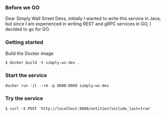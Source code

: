 ### Before we GO

Dear Simply Wall Street Devs, initially I wanted to write this service in Java, but since I am experienced in writing 
REST and gRPC services in GO, I decided to go for GO.

### Getting started

Build the Docker image
```
$ docker build -t simply-ws-dev .
```

### Start the service

```
docker run -it --rm -p 8080:8080 simply-ws-dev
```

### Try the service

```
$ curl -X POST 'http://localhost:8080/entities?include_last=true'
```
